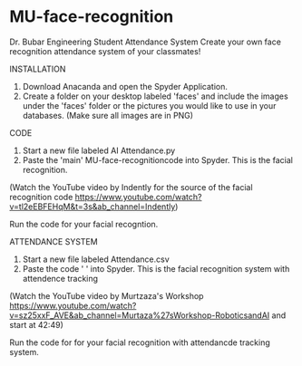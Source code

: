 # MU-face-recognition
Dr. Bubar Engineering Student Attendance System 
Create your own face recognition attendance system of your classmates!

INSTALLATION
1. Download Anacanda and open the Spyder Application.
2. Create a folder on your desktop labeled 'faces' and include the images under the 'faces' folder or the pictures you would like to use in your databases.
(Make sure all images are in PNG)

CODE
1. Start a new file labeled AI Attendance.py
2. Paste the 'main' MU-face-recognitioncode into Spyder. This is the facial recognition.

(Watch the YouTube video by Indently for the source of the facial recognition code https://www.youtube.com/watch?v=tl2eEBFEHqM&t=3s&ab_channel=Indently) 

Run the code for your facial recogntion.

ATTENDANCE SYSTEM
1. Start a new file labeled Attendance.csv
2. Paste the code ' ' into Spyder. This is the facial recognition system with attendence tracking

(Watch the YouTube video by Murtzaza's Workshop https://www.youtube.com/watch?v=sz25xxF_AVE&ab_channel=Murtaza%27sWorkshop-RoboticsandAI and start at 42:49)

Run the code for for your facial recognition with attendancde tracking system.
